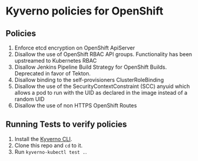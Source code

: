 # Kyverno policies for OpenShift

## Policies

1. Enforce etcd encryption on OpenShift ApiServer
2. Disallow the use of OpenShift RBAC API groups. Functionality has been upstreamed to Kubernetes RBAC
3. Disallow Jenkins Pipeline Build Strategy for OpenShift Builds. Deprecated in favor of Tekton.
4. Disallow binding to the self-provisioners ClusterRoleBinding
5. Disallow the use of the SecurityContextConstraint (SCC) anyuid which allows a pod to run with the UID as declared in the image instead of a random UID
6. Disallow the use of non HTTPS OpenShift Routes

## Running Tests to verify policies

1. Install the [Kyverno CLI](https://kyverno.io/docs/kyverno-cli/).
2. Clone this repo and `cd` to it.
2. Run `kyverno-kubectl test .`.
